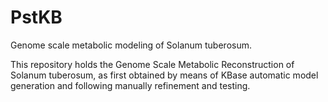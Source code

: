 # PstKB
Genome scale metabolic modeling of Solanum tuberosum.

This repository holds the Genome Scale Metabolic Reconstruction of Solanum tuberosum, as first obtained
by means of KBase automatic model generation and following manually refinement and testing.


